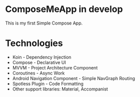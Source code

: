 # ComposeMeApp in develop

This is my first Simple Compose App.

# Technologies

* Koin - Dependency Injection
* Compose - Declarative UI
* MVVM - Project Architecture Component
* Coroutines - Async Work
* Android Navigation Component - Simple NavGraph Routing
* Spotless Plugin - Code Formatting
* Other support libraries: Material, Accompanist
